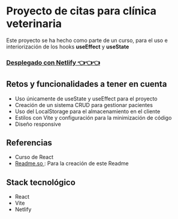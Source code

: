 
# Proyecto de citas para clínica veterinaria
Este proyecto se ha hecho como parte de un curso, para el uso e interiorización de los hooks **useEffect** y **useState**
### [Desplegado con Netlify 👈👈👈](https://fabulous-longma-6e401a.netlify.app/)

## Retos y funcionalidades a tener en cuenta
- Uso únicamente de useState y useEffect para el proyecto
- Creación de un sistema CRUD para gestionar pacientes 
- Uso del LocalStorage para el almacenamiento en el cliente
- Estilos con Vite y configuración para la minimización de código
- Diseño responsive

## Referencias
 - Curso de React
 - [Readme.so ](https://readme.so/) : Para la creación de este Readme

## Stack tecnológico
- React
- Vite 
- Netlify

